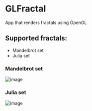 # GLFractal
App that renders fractals using OpenGL
## Supported fractals:
- Mandelbrot set
- Julia set
### Mandelbrot set
![image](https://user-images.githubusercontent.com/46282097/149403525-cc4b0c04-2087-4159-a8f7-4e8360fe8b01.png)
### Julia set
![image](https://user-images.githubusercontent.com/46282097/149403606-ef6dc698-6b5c-4eb9-8ea8-970e601cd04a.png)
